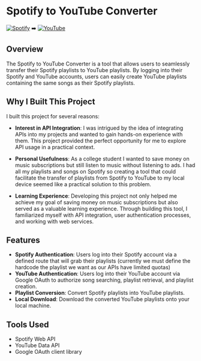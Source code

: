 # Spotify to YouTube Converter 

  [![Spotify](https://img.shields.io/badge/Spotify-1ED760?&style=for-the-badge&logo=spotify&logoColor=white)](https://spotify.com) :arrow_right: [![YouTube](https://img.shields.io/badge/YouTube-FF0000?style=for-the-badge&logo=youtube&logoColor=white)](https://youtube.com)





## Overview
The Spotify to YouTube Converter is a tool that allows users to seamlessly transfer their Spotify playlists to YouTube playlists. By logging into their Spotify and YouTube accounts, users can easily create YouTube playlists containing the same songs as their Spotify playlists.

## Why I Built This Project

I built this project for several reasons:

- **Interest in API Integration**: I was intrigued by the idea of integrating APIs into my projects and wanted to gain hands-on experience with them. This project provided the perfect opportunity for me to explore API usage in a practical context.

- **Personal Usefulness**: As a college student I wanted to save money on music subscriptions but still listen to music without listening to ads. I had all my playlists and songs on Spotify so creating a tool that could facilitate the transfer of playlists from Spotify to YouTube to my local device seemed like a practical solution to this problem.

- **Learning Experience**: Developing this project not only helped me achieve my goal of saving money on music subscriptions but also served as a valuable learning experience. Through building this tool, I familiarized myself with API integration, user authentication processes, and working with web services.

## Features
- **Spotify Authentication**: Users log into their Spotify account via a defined route that will grab their playlists (currently we must define the hardcode the playlist we want as our APIs have limited quotas)
- **YouTube Authentication**: Users log into their YouTube account via Google OAuth to authorize song searching, playlist retrieval, and playlist creation.
- **Playlist Conversion**: Convert Spotify playlists into YouTube playlists.
- **Local Download**: Download the converted YouTube playlists onto your local machine.

## Tools Used
- Spotify Web API
- YouTube Data API
- Google OAuth client library

